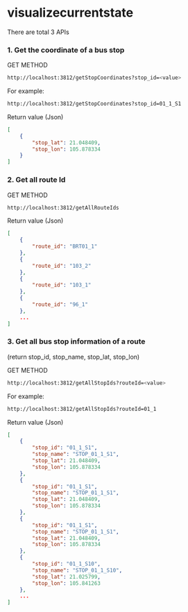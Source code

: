 # visualizecurrentstate

There are total 3 APIs

### 1. Get the coordinate of a bus stop

GET METHOD
```bash
http://localhost:3812/getStopCoordinates?stop_id=<value>
```

For example:
```bash
http://localhost:3812/getStopCoordinates?stop_id=01_1_S1
```

Return value (Json)
```JSON
[
    {
        "stop_lat": 21.048409,
        "stop_lon": 105.878334
    }
]
```

### 2. Get all route Id

GET METHOD
```bash
http://localhost:3812/getAllRouteIds
```

Return value (Json)
```JSON
[
    {
        "route_id": "BRT01_1"
    },
    {
        "route_id": "103_2"
    },
    {
        "route_id": "103_1"
    },
    {
        "route_id": "96_1"
    },
    ...
]
```

### 3. Get all bus stop information of a route 
(return stop_id, stop_name, stop_lat, stop_lon)

GET METHOD
```bash
http://localhost:3812/getAllStopIds?routeId=<value>
```

For example:
```bash
http://localhost:3812/getAllStopIds?routeId=01_1
```

Return value (Json)
```JSON
[
    {
        "stop_id": "01_1_S1",
        "stop_name": "STOP_01_1_S1",
        "stop_lat": 21.048409,
        "stop_lon": 105.878334
    },
    {
        "stop_id": "01_1_S1",
        "stop_name": "STOP_01_1_S1",
        "stop_lat": 21.048409,
        "stop_lon": 105.878334
    },
    {
        "stop_id": "01_1_S1",
        "stop_name": "STOP_01_1_S1",
        "stop_lat": 21.048409,
        "stop_lon": 105.878334
    },
    {
        "stop_id": "01_1_S10",
        "stop_name": "STOP_01_1_S10",
        "stop_lat": 21.025799,
        "stop_lon": 105.841263
    },
    ...
]
